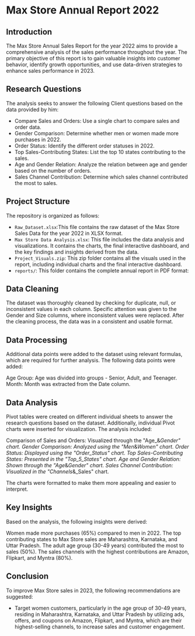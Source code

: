# Max Store Annual Report 2022

## Introduction
The Max Store Annual Sales Report for the year 2022 aims to provide a comprehensive analysis of the sales performance throughout the year. The primary objective of this report is to gain valuable insights into customer behavior, identify growth opportunities, and use data-driven strategies to enhance sales performance in 2023.



## Research Questions
The analysis seeks to answer the following Client questions based on the data provided by him:

* Compare Sales and Orders: Use a single chart to compare sales and order data.
* Gender Comparison: Determine whether men or women made more purchases in 2022.
* Order Status: Identify the different order statuses in 2022.
* Top Sales-Contributing States: List the top 10 states contributing to the sales.
* Age and Gender Relation: Analyze the relation between age and gender based on the number of orders.
* Sales Channel Contribution: Determine which sales channel contributed the most to sales.



## Project Structure
The repository is organized as follows:

- `Raw_Dataset.xlsx`:This file contains the raw dataset of the Max Store Sales Data for the year 2022 in XLSX format.
- `Max Store Data Analysis.xlsx`: This file includes the data analysis and visualizations. It contains the charts, the final interactive dashboard, and the key findings and insights derived from the data.
- `Project_Visuals.zip`: This zip folder contains all the visuals used in the report, including individual charts and the final interactive dashboard.
- `reports/`: This folder contains the complete annual report in PDF format:



## Data Cleaning
The dataset was thoroughly cleaned by checking for duplicate, null, or inconsistent values in each column. Specific attention was given to the Gender and Size columns, where inconsistent values were replaced. After the cleaning process, the data was in a consistent and usable format.



## Data Processing
Additional data points were added to the dataset using relevant formulas, which are required for further analysis. The following data points were added:

Age Group: Age was divided into groups - Senior, Adult, and Teenager.
Month: Month was extracted from the Date column.



## Data Analysis
Pivot tables were created on different individual sheets to answer the research questions based on the dataset. Additionally, individual Pivot charts were inserted for visualization. The analysis included:

Comparison of Sales and Orders: Visualized through the "Age_&_Gender" chart.
Gender Comparison: Analyzed using the "Men_&_Women" chart.
Order Status: Displayed using the "Order_Status" chart.
Top Sales-Contributing States: Presented in the "Top_5_States" chart.
Age and Gender Relation: Shown through the "Age_&_Gender" chart.
Sales Channel Contribution: Visualized in the "Channels_&_Sales" chart.

The charts were formatted to make them more appealing and easier to interpret.



## Key Insights
Based on the analysis, the following insights were derived:

Women made more purchases (65%) compared to men in 2022.
The top contributing states to Max Store sales are Maharashtra, Karnataka, and Uttar Pradesh.
The adult age group (30-49 years) contributed the most to sales (50%).
The sales channels with the highest contributions are Amazon, Flipkart, and Myntra (80%).



## Conclusion
To improve Max Store sales in 2023, the following recommendations are suggested:

* Target women customers, particularly in the age group of 30-49 years, residing in Maharashtra, Karnataka, and Uttar Pradesh by utilizing ads, offers, and coupons on Amazon, Flipkart, and Myntra, which are their highest-selling channels, to increase sales and customer engagement.
